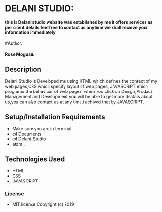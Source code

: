 # DELANI STUDIO:
#### this is Delani studio website was established by me it offers services as per client details feel free to contact us anytime we shall recieve your information immediately 

#Author.
#### Rose Mogusu.
## Description
Delani Studio  is Developed me   using  HTML which defines the contect of my web pages,CSS which specify layout of web pages,
JAVASCRIPT ehich programs the behaviour of web pages. when you click on Design,Product Management,and Development 
you will be able to get more deatais about us,you can also contact us at any time,i achived that by JAVASCRIPT.
## Setup/Installation Requirements
* Make sure you are in terminal
* cd Documents
* cd Delani-Studio
* atom .
## Technologies Used
* HTML 
* CSS
* JAVASCRIPT
### License
* MIT licence
Copyright (c) 2019
